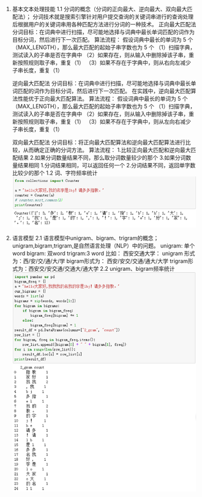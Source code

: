1. 基本文本处理技能
  1.1 分词的概念（分词的正向最大、逆向最大、双向最大匹配法）；
    分词技术就是搜索引擎针对用户提交查询的关键词串进行的查询处理后根据用户的关键词串用各种匹配方法进行分词的一种技术。
    正向最大匹配法
    分词目标：在词典中进行扫描，尽可能地选择与词典中最长单词匹配的词作为目标分词，然后进行下一次匹配。 
    算法流程：
    假设词典中最长的单词为 5 个（MAX_LENGTH），那么最大匹配的起始子串字数也为 5 个
    （1）扫描字典，测试读入的子串是否在字典中
    （2）如果存在，则从输入中删除掉该子串，重新按照规则取子串，重复（1）
    （3）如果不存在于字典中，则从右向左减少子串长度，重复（1） 

    逆向最大匹配法
    分词目标：在词典中进行扫描，尽可能地选择与词典中最长单词匹配的词作为目标分词，然后进行下一次匹配。
    在实践中，逆向最大匹配算法性能优于正向最大匹配算法。 
    算法流程：
    假设词典中最长的单词为 5 个（MAX_LENGTH），那么最大匹配的起始子串字数也为 5 个
    （1）扫描字典，测试读入的子串是否在字典中
    （2）如果存在，则从输入中删除掉该子串，重新按照规则取子串，重复（1）
    （3）如果不存在于字典中，则从左向右减少子串长度，重复（1） 

    双向最大匹配法
    分词目标：将正向最大匹配算法和逆向最大匹配算法进行比较，从而确定正确的分词方法。 
    算法流程：
    1.比较正向最大匹配和逆向最大匹配结果
    2.如果分词数量结果不同，那么取分词数量较少的那个
    3.如果分词数量结果相同 
      1.分词结果相同，可以返回任何一个
      2.分词结果不同，返回单字数比较少的那个
  1.2 词、字符频率统计
    ![img](https://github.com/lbj000/nlp/blob/master/unigram.png)
2. 语言模型
  2.1 语言模型中unigram、bigram、trigram的概念；
    unigram,bigram,trigram,是自然语言处理（NLP）中的问题。
    unigram: 单个word 
    bigram: 双word
    trigram:3 word
    比如：
    西安交通大学：
    unigram 形式为：西/安/交/通/大/学
    bigram形式为： 西安/安交/交通/通大/大学
    trigram形式为：西安交/安交通/交通大/通大学
  2.2 unigram、bigram频率统计
    ![img](https://github.com/lbj000/nlp/blob/master/bigram.png)
